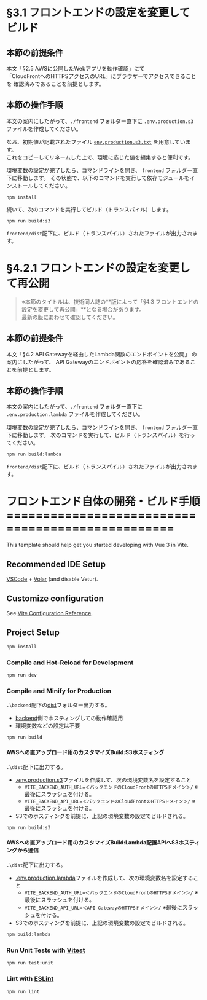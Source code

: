 # §3.1 フロントエンドの設定を変更してビルド

## 本節の前提条件

本文「§2.5 AWSに公開したWebアプリを動作確認」にて  
「CloudFrontへのHTTPSアクセスのURL」にブラウザーでアクセスできることを
確認済みであることを前提とします。


## 本節の操作手順

本文の案内にしたがって、`./frontend` フォルダー直下に
`.env.production.s3` ファイルを作成してください。

なお、初期値が記載されたファイル 
[`env.production.s3.txt`](./env.production.s3.txt) 
を用意しています。  
これをコピーしてリネームした上で、環境に応じた値を編集すると便利です。

環境変数の設定が完了したら、コマンドラインを開き、
`frontend` フォルダー直下に移動します。
その状態で、以下のコマンドを実行して依存モジュールをインストールしてください。

```
npm install
```

続いて、次のコマンドを実行してビルド（トランスパイル）します。

```
npm run build:s3
```

`frontend/dist`配下に、ビルド（トランスパイル）されたファイルが出力されます。





# §4.2.1 フロントエンドの設定を変更して再公開

> ※本節のタイトルは、技術同人誌の**版によって「§4.3 フロントエンドの設定を変更して再公開」**となる場合があります。  
> 最新の版にあわせて確認してください。

## 本節の前提条件

本文「§4.2 API Gatewayを経由したLambda関数のエンドポイントを公開」
の案内にしたがって、
API Gatewayのエンドポイントの応答を確認済みであることを前提とします。


## 本節の操作手順

本文の案内にしたがって、`./frontend` フォルダー直下に
`.env.production.lambda` ファイルを作成してください。

環境変数の設定が完了したら、コマンドラインを開き、
`frontend` フォルダー直下に移動します。
次のコマンドを実行して、ビルド（トランスパイル）を行ってください。

```
npm run build:lambda
```

`frontend/dist`配下に、ビルド（トランスパイル）されたファイルが出力されます。







# フロントエンド自体の開発・ビルド手順 =================================================

This template should help get you started developing with Vue 3 in Vite.

## Recommended IDE Setup

[VSCode](https://code.visualstudio.com/) + [Volar](https://marketplace.visualstudio.com/items?itemName=Vue.volar) (and disable Vetur).

## Customize configuration

See [Vite Configuration Reference](https://vite.dev/config/).

## Project Setup

```sh
npm install
```

### Compile and Hot-Reload for Development

```sh
npm run dev
```



### Compile and Minify for Production

`.\backend`配下の[dist](../backend/dist/)フォルダー出力する。

* [backend](../backend/)側でホスティングしての動作確認用
* 環境変数などの設定は不要

```sh
npm run build
```

#### AWSへの直アップロード用のカスタマイズBuild:S3ホスティング

`.\dist`配下に出力する。

* [.env.production.s3](./.env.production.s3)ファイルを作成して、次の環境変数名を設定すること
    * `VITE_BACKEND_AUTH_URL=＜バックエンドのCloudFrontのHTTPSドメイン＞/`  ※最後にスラッシュを付ける。
    * `VITE_BACKEND_API_URL=＜バックエンドのCloudFrontのHTTPSドメイン＞/`  ※最後にスラッシュを付ける。
* S3でのホスティングを前提に、上記の環境変数の設定でビルドされる。

```sh
npm run build:s3
```

#### AWSへの直アップロード用のカスタマイズBuild:Lambda配置APIへS3ホスティングから通信

`.\dist`配下に出力する。

* [.env.production.lambda](./.env.production.lambda)ファイルを作成して、次の環境変数名を設定すること
    * `VITE_BACKEND_AUTH_URL=＜バックエンドのCloudFrontのHTTPSドメイン＞/`  ※最後にスラッシュを付ける。
    * `VITE_BACKEND_API_URL=＜API GatewayのHTTPSドメイン＞/`  ※最後にスラッシュを付ける。
* S3でのホスティングを前提に、上記の環境変数の設定でビルドされる。

```sh
npm build:lambda
```

### Run Unit Tests with [Vitest](https://vitest.dev/)

```sh
npm run test:unit
```

### Lint with [ESLint](https://eslint.org/)

```sh
npm run lint
```
